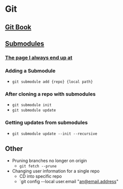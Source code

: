 # Git

## [Git Book](https://git-scm.com/book/en/v2)

## [Submodules](https://git-scm.com/book/en/v2/Git-Tools-Submodules)
### [The page I always end up at](https://chrisjean.com/git-submodules-adding-using-removing-and-updating/)

### Adding a Submodule
  + `git submodule add {repo} {local path}`

### After cloning a repo with submodules
  + `git submodule init`
  + `git submodule update`

### Getting updates from submodules
  + `git submodule update --init --recursive`

## Other
  + Pruning branches no longer on origin 
    + `git fetch --prune`
  + Changing user information for a single repo
    + CD into specific repo
    + `git config --local user.email "an@email.address"
